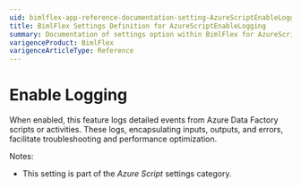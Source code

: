 ```yaml
---
uid: bimlflex-app-reference-documentation-setting-AzureScriptEnableLogging
title: BimlFlex Settings Definition for AzureScriptEnableLogging
summary: Documentation of settings option within BimlFlex for AzureScriptEnableLogging
varigenceProduct: BimlFlex
varigenceArticleType: Reference
---
```


# Enable Logging

When enabled, this feature logs detailed events from Azure Data Factory scripts or activities. These logs, encapsulating inputs, outputs, and errors, facilitate troubleshooting and performance optimization.

Notes:

* This setting is part of the *Azure Script* settings category.

